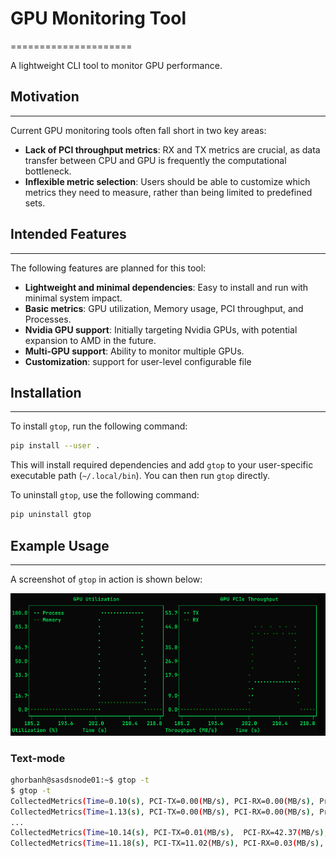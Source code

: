 # GPU Monitoring Tool
=====================

A lightweight CLI tool to monitor GPU performance.

## Motivation
-------------

Current GPU monitoring tools often fall short in two key areas:

* **Lack of PCI throughput metrics**: RX and TX metrics are crucial, as data transfer between CPU and GPU is frequently the computational bottleneck.
* **Inflexible metric selection**: Users should be able to customize which metrics they need to measure, rather than being limited to predefined sets.

## Intended Features
-------------------
The following features are planned for this tool:

* **Lightweight and minimal dependencies**: Easy to install and run with minimal system impact.
* **Basic metrics**: GPU utilization, Memory usage, PCI throughput, and Processes. 
* **Nvidia GPU support**: Initially targeting Nvidia GPUs, with potential expansion to AMD in the future.
* **Multi-GPU support**: Ability to monitor multiple GPUs. 
* **Customization**: support for user-level configurable file 

## Installation
------------

To install `gtop`, run the following command:
```bash
pip install --user .
```
This will install required dependencies and add `gtop` to your user-specific executable path (`~/.local/bin`). 
You can then run `gtop` directly.

To uninstall `gtop`, use the following command:
```bash
pip uninstall gtop
```

## Example Usage
---------------
A screenshot of `gtop` in action is shown below:

<img src="docs/images/screenshot.png" alt="demo screemshot" width="700"/>

### Text-mode
```bash
ghorbanh@sasdsnode01:~$ gtop -t
$ gtop -t
CollectedMetrics(Time=0.10(s), PCI-TX=0.00(MB/s), PCI-RX=0.00(MB/s), Process=0.00(%), Memory=2.31(%))
CollectedMetrics(Time=1.13(s), PCI-TX=0.00(MB/s), PCI-RX=0.00(MB/s), Process=0.00(%), Memory=2.31(%))
...
CollectedMetrics(Time=10.14(s), PCI-TX=0.01(MB/s),  PCI-RX=42.37(MB/s), Process=100.00(%), Memory=3.74(%))
CollectedMetrics(Time=11.18(s), PCI-TX=11.02(MB/s), PCI-RX=0.03(MB/s),  Process=100.00(%), Memory=3.74(%))
```

